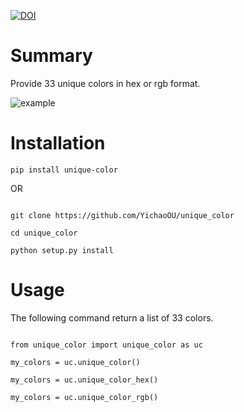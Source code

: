 [![DOI](https://zenodo.org/badge/DOI/10.5281/zenodo.3746984.svg)](https://doi.org/10.5281/zenodo.3746984)


# Summary

Provide 33 unique colors in hex or rgb format.

![example](33_unique_colors.png)

# Installation

`pip install unique-color`

OR


```

git clone https://github.com/YichaoOU/unique_color

cd unique_color

python setup.py install

```

# Usage

The following command return a list of 33 colors.

```

from unique_color import unique_color as uc

my_colors = uc.unique_color()

my_colors = uc.unique_color_hex()

my_colors = uc.unique_color_rgb()


```


